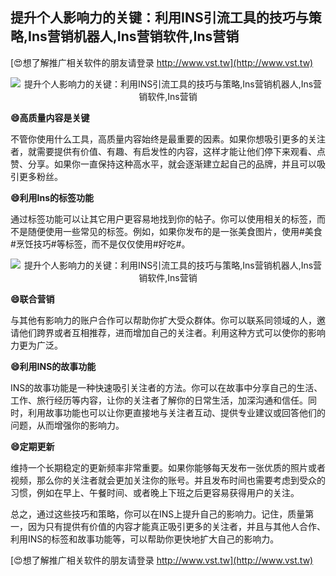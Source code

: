 ## **提升个人影响力的关键：利用INS引流工具的技巧与策略,Ins营销机器人,Ins营销软件,Ins营销**

[😍想了解推广相关软件的朋友请登录 http://www.vst.tw](http://www.vst.tw)

 <center><img src="https://vst.tw/MP4/tuiguang/png/5.png" alt="提升个人影响力的关键：利用INS引流工具的技巧与策略,Ins营销机器人,Ins营销软件,Ins营销"></center>

**😄高质量内容是关键**

不管你使用什么工具，高质量内容始终是最重要的因素。如果你想吸引更多的关注者，就需要提供有价值、有趣、有启发性的内容，这样才能让他们停下来观看、点赞、分享。如果你一直保持这种高水平，就会逐渐建立起自己的品牌，并且可以吸引更多粉丝。

**😄利用Ins的标签功能**

通过标签功能可以让其它用户更容易地找到你的帖子。你可以使用相关的标签，而不是随便使用一些常见的标签。例如，如果你发布的是一张美食图片，使用#美食#烹饪技巧#等标签，而不是仅仅使用#好吃#。

 <center><img src="https://vst.tw/MP4/tuiguang/png/3.png" alt="提升个人影响力的关键：利用INS引流工具的技巧与策略,Ins营销机器人,Ins营销软件,Ins营销"></center>

**😄联合营销**

与其他有影响力的账户合作可以帮助你扩大受众群体。你可以联系同领域的人，邀请他们跨界或者互相推荐，进而增加自己的关注者。利用这种方式可以使你的影响力更为广泛。

**😄利用INS的故事功能**

INS的故事功能是一种快速吸引关注者的方法。你可以在故事中分享自己的生活、工作、旅行经历等内容，让你的关注者了解你的日常生活，加深沟通和信任。同时，利用故事功能也可以让你更直接地与关注者互动、提供专业建议或回答他们的问题，从而增强你的影响力。

**😄定期更新**

维持一个长期稳定的更新频率非常重要。如果你能够每天发布一张优质的照片或者视频，那么你的关注者就会更加关注你的账号。并且发布时间也需要考虑到受众的习惯，例如在早上、午餐时间、或者晚上下班之后更容易获得用户的关注。

总之，通过这些技巧和策略，你可以在INS上提升自己的影响力。记住，质量第一，因为只有提供有价值的内容才能真正吸引更多的关注者，并且与其他人合作、利用INS的标签和故事功能等，可以帮助你更快地扩大自己的影响力。

[😍想了解推广相关软件的朋友请登录 http://www.vst.tw](http://www.vst.tw)



